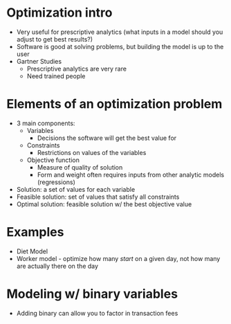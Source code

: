 # Optimization intro
- Very useful for prescriptive analytics (what inputs in a model should you adjust to get best results?)
- Software is good at solving problems, but building the model is up to the user
- Gartner Studies
  - Prescriptive analytics are very rare
  - Need trained people

# Elements of an optimization problem
- 3 main components:
  - Variables
    - Decisions the software will get the best value for
  - Constraints
    - Restrictions on values of the variables
  - Objective function
    - Measure of quality of solution
    - Form and weight often requires inputs from other analytic models (regressions)
- Solution: a set of values for each variable
- Feasible solution: set of values that satisfy all constraints
- Optimal solution: feasible solution w/ the best objective value

# Examples
- Diet Model
- Worker model - optimize how many *start* on a given day, not how many are actually there on the day

# Modeling w/ binary variables
- Adding binary can allow you to factor in transaction fees

